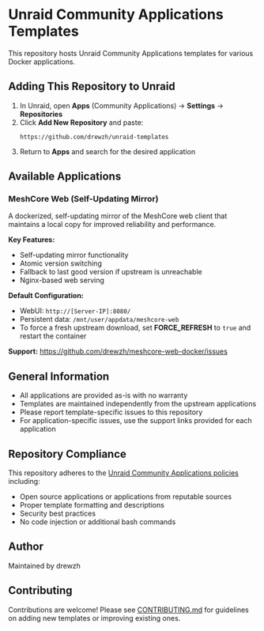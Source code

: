 # Unraid Community Applications Templates

This repository hosts Unraid Community Applications templates for various Docker applications.

## Adding This Repository to Unraid

1. In Unraid, open **Apps** (Community Applications) → **Settings** → **Repositories**
2. Click **Add New Repository** and paste:
   ```
   https://github.com/drewzh/unraid-templates
   ```
3. Return to **Apps** and search for the desired application

## Available Applications

### MeshCore Web (Self-Updating Mirror)

A dockerized, self-updating mirror of the MeshCore web client that maintains a local copy for improved reliability and performance.

**Key Features:**

- Self-updating mirror functionality
- Atomic version switching
- Fallback to last good version if upstream is unreachable
- Nginx-based web serving

**Default Configuration:**

- WebUI: `http://[Server-IP]:8080/`
- Persistent data: `/mnt/user/appdata/meshcore-web`
- To force a fresh upstream download, set **FORCE_REFRESH** to `true` and restart the container

**Support:** https://github.com/drewzh/meshcore-web-docker/issues

## General Information

- All applications are provided as-is with no warranty
- Templates are maintained independently from the upstream applications
- Please report template-specific issues to this repository
- For application-specific issues, use the support links provided for each application

## Repository Compliance

This repository adheres to the [Unraid Community Applications policies](https://forums.unraid.net/topic/87144-ca-application-policies-privacy-policy/) including:

- Open source applications or applications from reputable sources
- Proper template formatting and descriptions
- Security best practices
- No code injection or additional bash commands

## Author

Maintained by drewzh

## Contributing

Contributions are welcome! Please see [CONTRIBUTING.md](CONTRIBUTING.md) for guidelines on adding new templates or improving existing ones.
